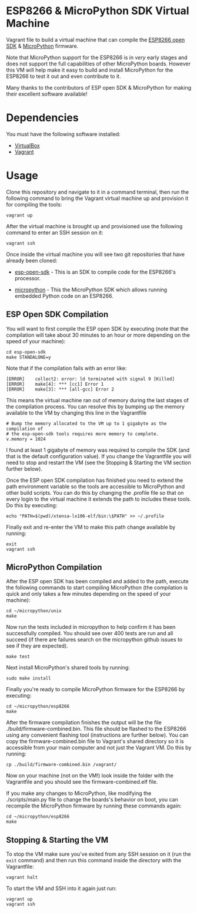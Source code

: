 # ESP8266 & MicroPython SDK Virtual Machine
Vagrant file to build a virtual machine that can compile the [ESP8266 open SDK](https://github.com/pfalcon/esp-open-sdk) &amp; 
[MicroPython](https://micropython.org/) firmware.

Note that MicroPython support for the ESP8266 is in _very_ early stages and does
not support the full capabilities of other MicroPython boards.  However this VM
will help make it easy to build and install MicroPython for the ESP8266 to test
it out and even contribute to it.

Many thanks to the contributors of ESP open SDK & MicroPython for making
their excellent software available!

# Dependencies

You must have the following software installed:

*  [VirtualBox](https://www.virtualbox.org/)
*  [Vagrant](https://www.vagrantup.com/)

# Usage

Clone this repository and navigate to it in a command terminal, then run the
following command to bring the Vagrant virtual machine up and provision it for
compiling the tools:

    vagrant up

After the virtual machine is brought up and provisioned use the following
command to enter an SSH session on it:

    vagrant ssh

Once inside the virtual machine you will see two git repositories that have
already been cloned:

*   [esp-open-sdk](https://github.com/pfalcon/esp-open-sdk) - This is an SDK to
    compile code for the ESP8266's processor.

*   [micropython](https://github.com/micropython/micropython) - This the MicroPython
    SDK which allows running embedded Python code on an ESP8266.

## ESP Open SDK Compilation

You will want to first compile the ESP open SDK by executing (note that the
compilation will take about 30 minutes to an hour or more depending on the speed
of your machine):

    cd esp-open-sdk
    make STANDALONE=y

Note that if the compilation fails with an error like:

    [ERROR]    collect2: error: ld terminated with signal 9 [Killed]
    [ERROR]    make[4]: *** [cc1] Error 1
    [ERROR]    make[3]: *** [all-gcc] Error 2

This means the virtual machine ran out of memory during the last stages of the
compilation process.  You can resolve this by bumping up the memory available to
the VM by changing this line in the Vagrantfile

    # Bump the memory allocated to the VM up to 1 gigabyte as the compilation of
    # the esp-open-sdk tools requires more memory to complete.
    v.memory = 1024

I found at least 1 gigabyte of memory was required to compile the SDK (and that
is the default configuration value).  If you change the Vagrantfile you will
need to stop and restart the VM (see the Stopping & Starting the VM section
further below).

Once the ESP open SDK compilation has finished you need to extend the path
environment variable so the tools are accessible to MicroPython and other build
scripts.  You can do this by changing the .profile file so that on every login
to the virtual machine it extends the path to includes these tools.  Do this by
executing:

    echo "PATH=$(pwd)/xtensa-lx106-elf/bin:\$PATH" >> ~/.profile

Finally exit and re-enter the VM to make this path change available by running:

    exit
    vagrant ssh

## MicroPython Compilation

After the ESP open SDK has been compiled and added to the path, execute the
following commands to start compiling MicroPython (the compilation is quick and
only takes a few minutes depending on the speed of your machine):

    cd ~/micropython/unix
    make

Now run the tests included in micropython to help confirm it has been successfully
compiled.  You should see over 400 tests are run and all succeed (if there are
failures search on the micropython github issues to see if they are expected).

    make test

Next install MicroPython's shared tools by running:

    sudo make install

Finally you're ready to compile MicroPython firmware for the ESP8266 by executing:

    cd ~/micropython/esp8266
    make

After the firmware compilation finishes the output will be the file ./build/firmware-combined.bin.
This file should be flashed to the ESP8266 using any convenient flashing tool
(instructions are further below).  You can copy the firmware-combined.bin file
to Vagrant's shared directory so it is accessible from your main computer and
not just the Vagrant VM.  Do this by running:

    cp ./build/firmware-combined.bin /vagrant/

Now on your machine (not on the VM!) look inside the folder with the
Vagrantfile and you should see the firmware-combined.elf file.

If you make any changes to MicroPython, like modifying the ./scripts/main.py
file to change the boards's behavior on boot, you can recompile the MicroPython
firmware by running these commands again:

    cd ~/micropython/esp8266
    make

## Stopping & Starting the VM

To stop the VM make sure you've exited from any SSH session on it (run the `exit` 
command) and then run this command inside the directory with the Vagrantfile:

    vagrant halt

To start the VM and SSH into it again just run:

    vagrant up
    vagrant ssh
